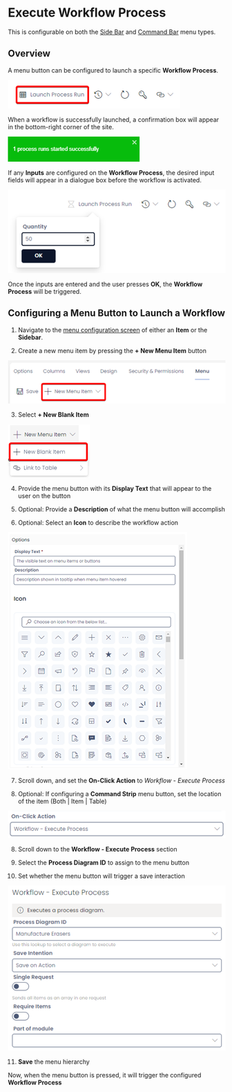 # Execute Workflow Process

This is configurable on both the [Side Bar](</docs/Rapid/3-User Manual/glossary/glossary.md#sidebar>) and [Command Bar](</docs/Rapid/3-User Manual/glossary/glossary.md#command-bar>) menu types.

## Overview

A menu button can be configured to launch a specific **Workflow Process**. 

![A screenshot of a button that launches a process diagram. The button has an icon of a table, and the label: "Launch Process Run". The screenshot is annotated red to highlight the location of the button.](<Process Menu Button Example.png>)

When a workflow is successfully launched, a confirmation box will appear in the bottom-right corner of the site.

![A screenshot of the confirmation box that appears when a workflow is successfully started. The confirmation box is green with white text and a white x in the corner to dismiss the box. The white text in this example reads: "1 process runs started successfully"](<Process Menu Confirmation.png>)

If any **Inputs** are configured on the **Workflow Process**, the desired input fields will appear in a dialogue box before the workflow is activated.

![A screenshot of the small window that appears below the button. There is a field and a single button. The field has the title: "Quantity" and the user has typed the value 500 into the field. The button is blue with white writing that reads "OK".](<Process Menu Input.png>)

Once the inputs are entered and the user presses **OK**, the **Workflow Process** will be triggered.

## Configuring a Menu Button to Launch a Workflow

1. Navigate to the [menu configuration screen](</docs/Rapid/4-Keyper Manual/2-Designer/3-Menus/3-Menus.md>) of either an **Item** or the **Sidebar**. 

2. Create a new menu item by pressing the **+ New Menu Item** button

![A screenshot demonstrating the appearance and location of the New Menu Item button when editing a menu item. In this example this is editing a Command Strip menu item. At the top of the screenshot is the list of menu tabs for Designer when editing an item. Underneath, to the right of the "Save" button is the "New Menu Item". It has an icon of a + symbol and a downwards chevron indicating that it will open a dropdown menu. The screenshot is annotated with a red box to highlight the button's location.](<New Menu 1.png>)

3. Select **+ New Blank Item**

![A screenshot that demonstrates the appearance and location of the "New Blank Item" menu option that appears in the dropdown menu from the "New Menu Item" button. The screenshot is annotated with a red box to highlight the menu option's location.](<New Menu 2.png>)

4. Provide the menu button with its **Display Text** that will appear to the user on the button

5. Optional: Provide a **Description** of what the menu button will accomplish

6. Optional: Select an **Icon** to describe the workflow action

![A screenshot of the "Options" section of editing a menu button. The following fields are visible, with the descriptive text inside each field: "Display Text": "The visible text on menu items or buttons"; "Description": "Description shown in tooltip when menu item hovered"; and a large icon selection, where the user can choose an icon for the menu button.](<Button setup.png>)

7. Scroll down, and set the **On-Click Action** to *Workflow - Execute Process*

8. Optional: If configuring a **Command Strip** menu button, set the location of the item (Both | Item | Table)

![A screenshot of the "On-Click Action" choice field. In this example, it contains the value "Workflow - Execute Process".](OnClick.png)

8. Scroll down to the **Workflow - Execute Process** section

9. Select the **Process Diagram ID** to assign to the menu button

10. Set whether the menu button will trigger a save interaction

![A screenshot of the "Workflow - Execute Process" section. The section contains an info box with "Executes a process diagram." Underneath the info box are the following choice fields and descriptive text: "Process Diagram ID":"Manufacture Erasers", "Save Intention": "Save on Action". Beneath these fields are the following check fields: "Single Request", and "Request Items".](<Workflow Setup.png>)

11. **Save** the menu hierarchy

Now, when the menu button is pressed, it will trigger the configured **Workflow Process**